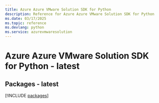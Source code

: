 ```yaml
---
title: Azure Azure VMware Solution SDK for Python
description: Reference for Azure Azure VMware Solution SDK for Python
ms.date: 03/17/2025
ms.topic: reference
ms.devlang: python
ms.service: azurevmwaresolution
---
```

# Azure Azure VMware Solution SDK for Python - latest
## Packages - latest
[!INCLUDE [packages](azure-vmware-solution-index.md)]